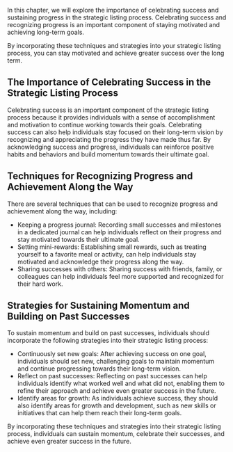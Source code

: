
In this chapter, we will explore the importance of celebrating success and sustaining progress in the strategic listing process. Celebrating success and recognizing progress is an important component of staying motivated and achieving long-term goals.

By incorporating these techniques and strategies into your strategic listing process, you can stay motivated and achieve greater success over the long term.

The Importance of Celebrating Success in the Strategic Listing Process
----------------------------------------------------------------------

Celebrating success is an important component of the strategic listing process because it provides individuals with a sense of accomplishment and motivation to continue working towards their goals. Celebrating success can also help individuals stay focused on their long-term vision by recognizing and appreciating the progress they have made thus far. By acknowledging success and progress, individuals can reinforce positive habits and behaviors and build momentum towards their ultimate goal.

Techniques for Recognizing Progress and Achievement Along the Way
-----------------------------------------------------------------

There are several techniques that can be used to recognize progress and achievement along the way, including:

* Keeping a progress journal: Recording small successes and milestones in a dedicated journal can help individuals reflect on their progress and stay motivated towards their ultimate goal.
* Setting mini-rewards: Establishing small rewards, such as treating yourself to a favorite meal or activity, can help individuals stay motivated and acknowledge their progress along the way.
* Sharing successes with others: Sharing success with friends, family, or colleagues can help individuals feel more supported and recognized for their hard work.

Strategies for Sustaining Momentum and Building on Past Successes
-----------------------------------------------------------------

To sustain momentum and build on past successes, individuals should incorporate the following strategies into their strategic listing process:

* Continuously set new goals: After achieving success on one goal, individuals should set new, challenging goals to maintain momentum and continue progressing towards their long-term vision.
* Reflect on past successes: Reflecting on past successes can help individuals identify what worked well and what did not, enabling them to refine their approach and achieve even greater success in the future.
* Identify areas for growth: As individuals achieve success, they should also identify areas for growth and development, such as new skills or initiatives that can help them reach their long-term goals.

By incorporating these techniques and strategies into their strategic listing process, individuals can sustain momentum, celebrate their successes, and achieve even greater success in the future.
